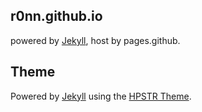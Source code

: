 ## r0nn.github.io
powered by [Jekyll](http://jekyllrb.com/), host by pages.github.

## Theme
Powered by [Jekyll](http://jekyllrb.com) using the [HPSTR Theme](http://mademistakes.com/hpstr/).
